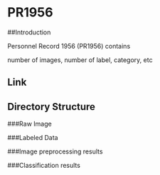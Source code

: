 # PR1956 

##Introduction

Personnel Record 1956 (PR1956) contains

number of images, number of label, category, etc

## Link



## Directory Structure

###Raw Image

###Labeled Data

###Image preprocessing results

###Classification results
